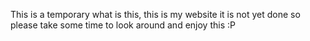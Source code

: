 This is a temporary what is this, this is my website it is not yet done so please take some time to look around and enjoy this :P
